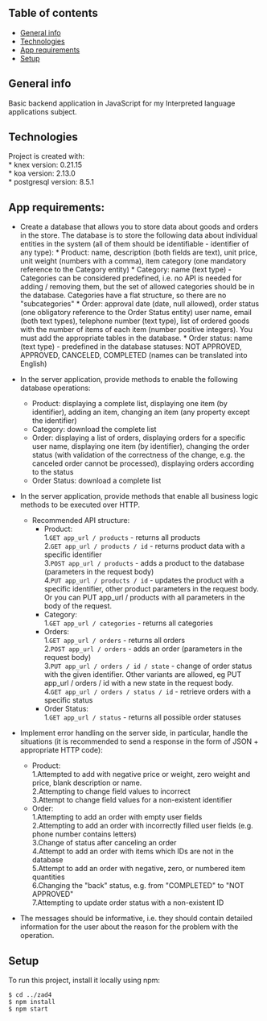 ## Table of contents
* [General info](#general-info)
* [Technologies](#technologies)
* [App requirements](#app-requirements)
* [Setup](#setup)

## General info
Basic backend application in JavaScript for my Interpreted language applications subject.
## Technologies
Project is created with:     
    * knex version: 0.21.15   
    * koa version: 2.13.0   
    * postgresql version: 8.5.1  
    
## App requirements:

* Create a database that allows you to store data about goods and orders in the store. The database is to store the following data about individual entities in the system (all of them should be identifiable - identifier of any type):
      * Product: name, description (both fields are text), unit price, unit weight (numbers with a comma), item category (one mandatory reference to the Category entity)
      * Category: name (text type) - Categories can be considered predefined, i.e. no API is needed for adding / removing them, but the set of allowed categories should be in the database. Categories have a flat structure, so there are no "subcategories"
      * Order: approval date (date, null allowed), order status (one obligatory reference to the Order Status entity) user name, email (both text types), telephone number (text type), list of ordered goods with the number of items of each item (number positive integers). You must add the appropriate tables in the database.
       * Order status: name (text type) - predefined in the database statuses: NOT APPROVED, APPROVED, CANCELED, COMPLETED (names can be translated into English)

* In the server application, provide methods to enable the following database operations:
    * Product: displaying a complete list, displaying one item (by identifier), adding an item, changing an item (any property except the identifier)
    * Category: download the complete list
    * Order: displaying a list of orders, displaying orders for a specific user name, displaying one item (by identifier), changing the order status (with validation of the correctness of the change, e.g. the canceled order cannot be processed), displaying orders according to the status
    * Order Status: download a complete list

* In the server application, provide methods that enable all business logic methods to be executed over HTTP.
     * Recommended API structure:  
          * Product:  
                1.`GET app_url / products` - returns all products  
                2.`GET app_url / products / id` - returns product data with a specific identifier  
                3.`POST app_url / products` - adds a product to the database (parameters in the request body)  
                4.`PUT app_url / products / id` - updates the product with a specific identifier, other product parameters in the request body. Or you can PUT app_url / products with all parameters in the body of the request.  
          * Category:  
                1.`GET app_url / categories` - returns all categories  
          * Orders:  
                1.`GET app_url / orders` - returns all orders  
                2.`POST app_url / orders` - adds an order (parameters in the request body)  
                3.`PUT app_url / orders / id / state` - change of order status with the given identifier. Other variants are allowed, eg PUT app_url / orders / id with a new state in the request body.  
                4.`GET app_url / orders / status / id` - retrieve orders with a specific status  
          * Order Status:  
                1.`GET app_url / status` - returns all possible order statuses  

* Implement error handling on the server side, in particular, handle the situations (it is recommended to send a response in the form of JSON + appropriate HTTP code):  
     * Product:  
          1.Attempted to add with negative price or weight, zero weight and price, blank description or name.  
          2.Attempting to change field values ​​to incorrect  
          3.Attempt to change field values ​​for a non-existent identifier  
     * Order:  
          1.Attempting to add an order with empty user fields  
          2.Attempting to add an order with incorrectly filled user fields (e.g. phone number contains letters)  
          3.Change of status after canceling an order  
          4.Attempt to add an order with items which IDs are not in the database  
          5.Attempt to add an order with negative, zero, or numbered item quantities  
          6.Changing the "back" status, e.g. from "COMPLETED" to "NOT APPROVED"  
          7.Attempting to update order status with a non-existent ID  
* The messages should be informative, i.e. they should contain detailed information for the user about the reason for the problem with the operation.  

## Setup
To run this project, install it locally using npm:

```
$ cd ../zad4
$ npm install
$ npm start
```

